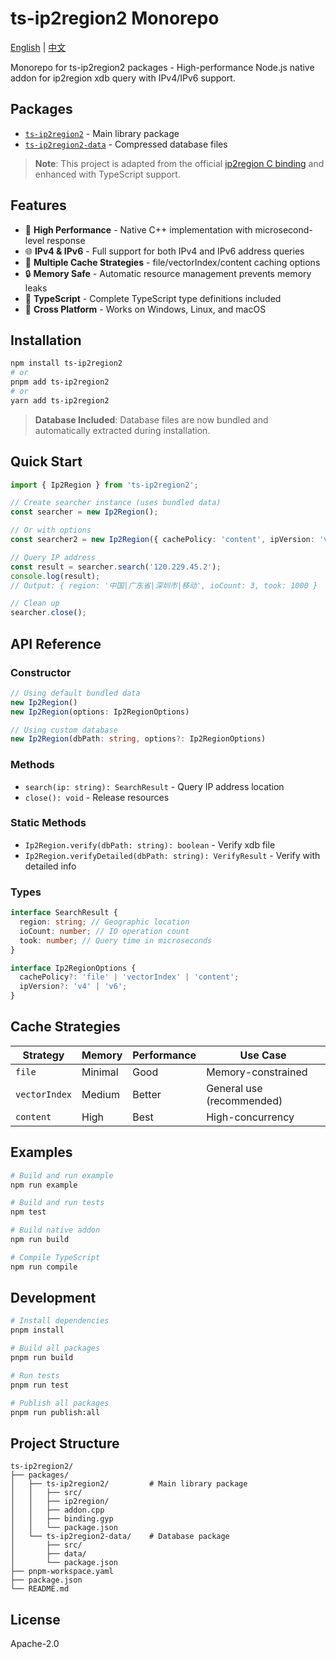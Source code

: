 # ts-ip2region2 Monorepo

[English](README.md) | [中文](README_CN.md)

Monorepo for ts-ip2region2 packages - High-performance Node.js native addon for ip2region xdb query with IPv4/IPv6 support.

## Packages

- [`ts-ip2region2`](./packages/ts-ip2region2) - Main library package
- [`ts-ip2region2-data`](./packages/ts-ip2region2-data) - Compressed database files

> **Note**: This project is adapted from the official [ip2region C binding](https://github.com/lionsoul2014/ip2region/tree/master/binding/c) and enhanced with TypeScript support.

## Features

- 🚀 **High Performance** - Native C++ implementation with microsecond-level response
- 🌐 **IPv4 & IPv6** - Full support for both IPv4 and IPv6 address queries
- 💾 **Multiple Cache Strategies** - file/vectorIndex/content caching options
- 🔒 **Memory Safe** - Automatic resource management prevents memory leaks
- 📝 **TypeScript** - Complete TypeScript type definitions included
- 🔧 **Cross Platform** - Works on Windows, Linux, and macOS

## Installation

```bash
npm install ts-ip2region2
# or
pnpm add ts-ip2region2
# or
yarn add ts-ip2region2
```

> **Database Included**: Database files are now bundled and automatically extracted during installation.

## Quick Start

```typescript
import { Ip2Region } from 'ts-ip2region2';

// Create searcher instance (uses bundled data)
const searcher = new Ip2Region();

// Or with options
const searcher2 = new Ip2Region({ cachePolicy: 'content', ipVersion: 'v6' });

// Query IP address
const result = searcher.search('120.229.45.2');
console.log(result);
// Output: { region: '中国|广东省|深圳市|移动', ioCount: 3, took: 1000 }

// Clean up
searcher.close();
```

## API Reference

### Constructor

```typescript
// Using default bundled data
new Ip2Region()
new Ip2Region(options: Ip2RegionOptions)

// Using custom database
new Ip2Region(dbPath: string, options?: Ip2RegionOptions)
```

### Methods

- `search(ip: string): SearchResult` - Query IP address location
- `close(): void` - Release resources

### Static Methods

- `Ip2Region.verify(dbPath: string): boolean` - Verify xdb file
- `Ip2Region.verifyDetailed(dbPath: string): VerifyResult` - Verify with detailed info

### Types

```typescript
interface SearchResult {
  region: string; // Geographic location
  ioCount: number; // IO operation count
  took: number; // Query time in microseconds
}

interface Ip2RegionOptions {
  cachePolicy?: 'file' | 'vectorIndex' | 'content';
  ipVersion?: 'v4' | 'v6';
}
```

## Cache Strategies

| Strategy      | Memory  | Performance | Use Case                  |
| ------------- | ------- | ----------- | ------------------------- |
| `file`        | Minimal | Good        | Memory-constrained        |
| `vectorIndex` | Medium  | Better      | General use (recommended) |
| `content`     | High    | Best        | High-concurrency          |

## Examples

```bash
# Build and run example
npm run example

# Build and run tests
npm test

# Build native addon
npm run build

# Compile TypeScript
npm run compile
```

## Development

```bash
# Install dependencies
pnpm install

# Build all packages
pnpm run build

# Run tests
pnpm run test

# Publish all packages
pnpm run publish:all
```

## Project Structure

```
ts-ip2region2/
├── packages/
│   ├── ts-ip2region2/         # Main library package
│   │   ├── src/
│   │   ├── ip2region/
│   │   ├── addon.cpp
│   │   ├── binding.gyp
│   │   └── package.json
│   └── ts-ip2region2-data/    # Database package
│       ├── src/
│       ├── data/
│       └── package.json
├── pnpm-workspace.yaml
├── package.json
└── README.md
```

## License

Apache-2.0

